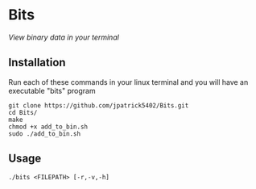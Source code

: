 # Bits
_View binary data in your terminal_

## Installation

Run each of these commands in your linux terminal and you will have an executable "bits" program <br>
```
git clone https://github.com/jpatrick5402/Bits.git
cd Bits/
make
chmod +x add_to_bin.sh
sudo ./add_to_bin.sh
```
## Usage

`./bits <FILEPATH> [-r,-v,-h]`
